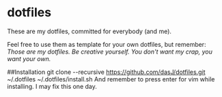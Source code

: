 dotfiles
========

These are my dotfiles, committed for everybody (and me).

Feel free to use them as template for your own dotfiles, but remember: _Those are my dotfiles. Be creative yourself. You don't want my crap, you want your own._

##Installation
	git clone --recursive https://github.com/dasJ/dotfiles.git ~/.dotfiles
	~/.dotfiles/install.sh
	And remember to press enter for vim while installing. I may fix this one day.
